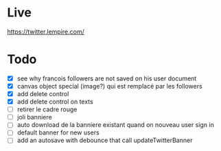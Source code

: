 # Live

https://twitter.lempire.com/

# Todo

- [x] see why francois followers are not saved on his user document
- [x] canvas object special (image?) qui est remplacé par les followers
- [x] add delete control
- [x] add delete control on texts
- [ ] retirer le cadre rouge
- [ ] joli banniere
- [ ] auto download de la banniere existant quand on nouveau user sign in
- [ ] default banner for new users
- [ ] add an autosave with debounce that call updateTwitterBanner
